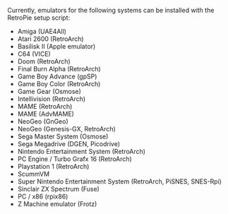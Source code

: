 Currently, emulators for the following systems can be installed with the RetroPie setup script:

* Amiga (UAE4All)
* Atari 2600 (RetroArch)
* Basilisk II (Apple emulator)
* C64 (VICE)
* Doom (RetroArch)
* Final Burn Alpha (RetroArch)
* Game Boy Advance (gpSP)
* Game Boy Color (RetroArch)
* Game Gear (Osmose)
* Intellivision (RetroArch)
* MAME (RetroArch)
* MAME (AdvMAME)
* NeoGeo (GnGeo)
* NeoGeo (Genesis-GX, RetroArch)
* Sega Master System (Osmose)
* Sega Megadrive (DGEN, Picodrive)
* Nintendo Entertainment System (RetroArch)
* PC Engine / Turbo Grafx 16 (RetroArch)
* Playstation 1 (RetroArch)
* ScummVM
* Super Nintendo Entertainment System (RetroArch, PiSNES, SNES-Rpi)
* Sinclair ZX Spectrum (Fuse)
* PC / x86 (rpix86)
* Z Machine emulator (Frotz)